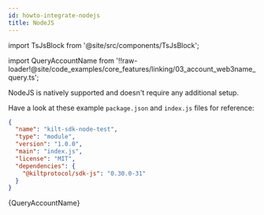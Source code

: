 ```yaml
---
id: howto-integrate-nodejs
title: NodeJS
---
```


import TsJsBlock from '@site/src/components/TsJsBlock';

import QueryAccountName from '!!raw-loader!@site/code_examples/core_features/linking/03_account_web3name_query.ts';

NodeJS is natively supported and doesn't require any additional setup.

Have a look at these example `package.json` and `index.js` files for reference:

```json
{
  "name": "kilt-sdk-node-test",
  "type": "module",
  "version": "1.0.0",
  "main": "index.js",
  "license": "MIT",
  "dependencies": {
    "@kiltprotocol/sdk-js": "0.30.0-31"
  }
}
```

<TsJsBlock>
  {QueryAccountName}
</TsJsBlock>
